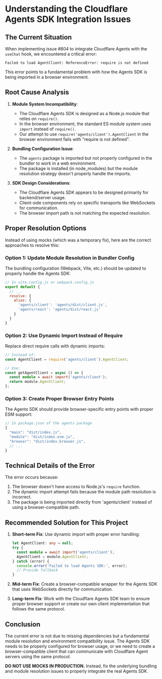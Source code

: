 # Understanding the Cloudflare Agents SDK Integration Issues

## The Current Situation

When implementing issue #804 to integrate Cloudflare Agents with the `useChat` hook, we encountered a critical error:

```
Failed to load AgentClient: ReferenceError: require is not defined
```

This error points to a fundamental problem with how the Agents SDK is being imported in a browser environment.

## Root Cause Analysis

1. **Module System Incompatibility**:
   - The Cloudflare Agents SDK is designed as a Node.js module that relies on `require()`.
   - In the browser environment, the standard ES module system uses `import` instead of `require()`.
   - Our attempt to use `require('agents/client').AgentClient` in the browser environment fails with "require is not defined".

2. **Bundling Configuration Issue**:
   - The `agents` package is imported but not properly configured in the bundler to work in a web environment.
   - The package is installed (in node_modules) but the module resolution strategy doesn't properly handle the imports.

3. **SDK Design Considerations**:
   - The Cloudflare Agents SDK appears to be designed primarily for backend/server usage.
   - Client-side components rely on specific transports like WebSockets for communication.
   - The browser import path is not matching the expected resolution.

## Proper Resolution Options

Instead of using mocks (which was a temporary fix), here are the correct approaches to resolve this:

### Option 1: Update Module Resolution in Bundler Config

The bundling configuration (Webpack, Vite, etc.) should be updated to properly handle the Agents SDK:

```js
// In vite.config.js or webpack.config.js
export default {
  // ...
  resolve: {
    alias: {
      'agents/client': 'agents/dist/client.js',
      'agents/react': 'agents/dist/react.js'
    }
  }
}
```

### Option 2: Use Dynamic Import Instead of Require

Replace direct require calls with dynamic imports:

```typescript
// Instead of:
const AgentClient = require('agents/client').AgentClient;

// Use:
const getAgentClient = async () => {
  const module = await import('agents/client');
  return module.AgentClient;
};
```

### Option 3: Create Proper Browser Entry Points

The Agents SDK should provide browser-specific entry points with proper ESM support:

```typescript
// In package.json of the agents package
{
  "main": "dist/index.js",
  "module": "dist/index.esm.js",
  "browser": "dist/index.browser.js",
  // ...
}
```

## Technical Details of the Error

The error occurs because:

1. The browser doesn't have access to Node.js's `require` function.
2. The dynamic import attempt fails because the module path resolution is incorrect.
3. The package is being imported directly from 'agents/client' instead of using a browser-compatible path.

## Recommended Solution for This Project

1. **Short-term Fix**: Use dynamic import with proper error handling:
   ```typescript
   let AgentClient: any = null;
   try {
     const module = await import('agents/client');
     AgentClient = module.AgentClient;
   } catch (error) {
     console.error('Failed to load Agents SDK:', error);
     // Provide fallback
   }
   ```

2. **Mid-term Fix**: Create a browser-compatible wrapper for the Agents SDK that uses WebSockets directly for communication.

3. **Long-term Fix**: Work with the Cloudflare Agents SDK team to ensure proper browser support or create our own client implementation that follows the same protocol.

## Conclusion

The current error is not due to missing dependencies but a fundamental module resolution and environment compatibility issue. The Agents SDK needs to be properly configured for browser usage, or we need to create a browser-compatible client that can communicate with Cloudflare Agent servers using the same protocol.

**DO NOT USE MOCKS IN PRODUCTION.** Instead, fix the underlying bundling and module resolution issues to properly integrate the real Agents SDK.